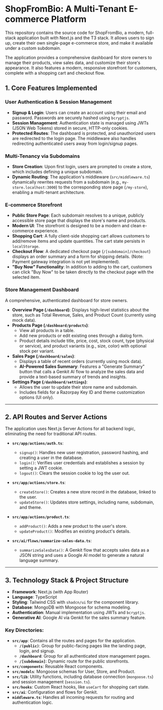 # ShopFromBio: A Multi-Tenant E-commerce Platform

This repository contains the source code for ShopFromBio, a modern, full-stack application built with Next.js and the T3 stack. It allows users to sign up, create their own single-page e-commerce store, and make it available under a custom subdomain.

The application provides a comprehensive dashboard for store owners to manage their products, view sales data, and customize their store's appearance. It also features a modern, responsive storefront for customers, complete with a shopping cart and checkout flow.

## 1. Core Features Implemented

### User Authentication & Session Management
- **Signup & Login**: Users can create an account using their email and password. Passwords are securely hashed using `bcryptjs`.
- **Session Management**: Authentication state is managed using JWTs (JSON Web Tokens) stored in secure, HTTP-only cookies.
- **Protected Routes**: The dashboard is protected, and unauthorized users are redirected to the login page. The middleware also handles redirecting authenticated users away from login/signup pages.

### Multi-Tenancy via Subdomains
- **Store Creation**: Upon first login, users are prompted to create a store, which includes defining a unique subdomain.
- **Dynamic Routing**: The application's middleware (`src/middleware.ts`) dynamically rewrites requests from a subdomain (e.g., `my-store.localhost:3000`) to the corresponding store page (`/my-store`), enabling a multi-tenant architecture.

### E-commerce Storefront
- **Public Store Page**: Each subdomain resolves to a unique, publicly accessible store page that displays the store's name and products.
- **Modern UI**: The storefront is designed to be a modern and clean e-commerce experience.
- **Shopping Cart**: A fully client-side shopping cart allows customers to add/remove items and update quantities. The cart state persists in `localStorage`.
- **Checkout Flow**: A dedicated checkout page (`/[subdomain]/checkout`) displays an order summary and a form for shipping details. (Note: Payment gateway integration is not yet implemented).
- **"Buy Now" Functionality**: In addition to adding to the cart, customers can click "Buy Now" to be taken directly to the checkout page with the selected item.

### Store Management Dashboard
A comprehensive, authenticated dashboard for store owners.
- **Overview Page (`/dashboard`)**: Displays high-level statistics about the store, such as Total Revenue, Sales, and Product Count (currently using mock data).
- **Products Page (`/dashboard/products`)**:
    - View all products in a table.
    - Add new products or edit existing ones through a dialog form.
    - Product details include title, price, cost, stock count, type (physical or service), and product variants (e.g., size, color) with optional stock per variant.
- **Sales Page (`/dashboard/sales`)**:
    - Displays a table of recent orders (currently using mock data).
    - **AI-Powered Sales Summary**: Features a "Generate Summary" button that calls a Genkit AI flow to analyze the sales data and provide a text-based summary of trends and insights.
- **Settings Page (`/dashboard/settings`)**:
    - Allows the user to update their store name and subdomain.
    - Includes fields for a Razorpay Key ID and theme customization options (UI only).

---

## 2. API Routes and Server Actions

The application uses Next.js Server Actions for all backend logic, eliminating the need for traditional API routes.

- **`src/app/actions/auth.ts`**:
    - `signup()`: Handles new user registration, password hashing, and creating a user in the database.
    - `login()`: Verifies user credentials and establishes a session by setting a JWT cookie.
    - `logout()`: Clears the session cookie to log the user out.

- **`src/app/actions/store.ts`**:
    - `createStore()`: Creates a new store record in the database, linked to the user.
    - `updateStore()`: Updates store settings, including name, subdomain, and theme.

- **`src/app/actions/product.ts`**:
    - `addProduct()`: Adds a new product to the user's store.
    - `updateProduct()`: Modifies an existing product's details.

- **`src/ai/flows/summarize-sales-data.ts`**:
    - `summarizeSalesData()`: A Genkit flow that accepts sales data as a JSON string and uses a Google AI model to generate a natural language summary.

---

## 3. Technology Stack & Project Structure

- **Framework**: Next.js (with App Router)
- **Language**: TypeScript
- **Styling**: Tailwind CSS with `shadcn/ui` for the component library.
- **Database**: MongoDB with Mongoose for schema modeling.
- **Authentication**: Manual implementation using JWTs and `bcryptjs`.
- **Generative AI**: Google AI via Genkit for the sales summary feature.

### Key Directories:
- **`src/app`**: Contains all the routes and pages for the application.
    - **`/(public)`**: Group for public-facing pages like the landing page, login, and signup.
    - **`/dashboard`**: Group for all authenticated store management pages.
    - **`/[subdomain]`**: Dynamic route for the public storefronts.
- **`src/components`**: Reusable React components.
- **`src/models`**: Mongoose schemas for User, Store, and Product.
- **`src/lib`**: Utility functions, including database connection (`mongoose.ts`) and session management (`session.ts`).
- **`src/hooks`**: Custom React hooks, like `useCart` for shopping cart state.
- **`src/ai`**: Configuration and flows for Genkit.
- **`middleware.ts`**: Handles all incoming requests for routing and authentication logic.
